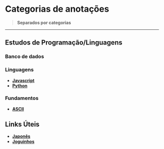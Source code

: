 <link rel="stylesheet" type="text/css" href="./CSS/dark-theme.css">

# Categorias de anotações 
>**Separados por categorias**

---
## Estudos de Programação/Linguagens
### Banco de dados

### Linguagens
- **[Javascript](./Linguagens/Javascript/Index.md)**
- **[Python](./Linguagens/Python/Index.md)**

### Fundamentos
- **[ASCII](./Linguagens/Fundamentos/ASCII.md)**
  
## Links Úteis
- **[Japonês](./Links/LinksJapones.md)**
- **[Joguinhos](./Links/LinksJoguinhos.md)**
